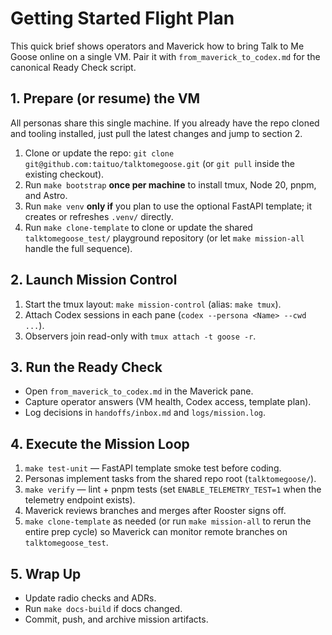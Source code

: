 # Getting Started Flight Plan

This quick brief shows operators and Maverick how to bring Talk to Me Goose
online on a single VM. Pair it with `from_maverick_to_codex.md` for the
canonical Ready Check script.

## 1. Prepare (or resume) the VM
All personas share this single machine. If you already have the repo cloned and
tooling installed, just pull the latest changes and jump to section 2.

1. Clone or update the repo: `git clone git@github.com:taituo/talktomegoose.git`
   (or `git pull` inside the existing checkout).
2. Run `make bootstrap` **once per machine** to install tmux, Node 20, pnpm, and Astro.
3. Run `make venv` **only if** you plan to use the optional FastAPI template; it creates or refreshes `.venv/` directly.
4. Run `make clone-template` to clone or update the shared `talktomegoose_test/` playground repository (or let `make mission-all` handle the full sequence).

## 2. Launch Mission Control
1. Start the tmux layout: `make mission-control` (alias: `make tmux`).
2. Attach Codex sessions in each pane (`codex --persona <Name> --cwd ...`).
3. Observers join read-only with `tmux attach -t goose -r`.

## 3. Run the Ready Check
- Open `from_maverick_to_codex.md` in the Maverick pane.
- Capture operator answers (VM health, Codex access, template plan).
- Log decisions in `handoffs/inbox.md` and `logs/mission.log`.

## 4. Execute the Mission Loop
1. `make test-unit` — FastAPI template smoke test before coding.
2. Personas implement tasks from the shared repo root (`talktomegoose/`).
3. `make verify` — lint + pnpm tests (set `ENABLE_TELEMETRY_TEST=1` when the telemetry endpoint exists).
4. Maverick reviews branches and merges after Rooster signs off.
5. `make clone-template` as needed (or run `make mission-all` to rerun the entire prep cycle) so Maverick can monitor remote branches on `talktomegoose_test`.

## 5. Wrap Up
- Update radio checks and ADRs.
- Run `make docs-build` if docs changed.
- Commit, push, and archive mission artifacts.
